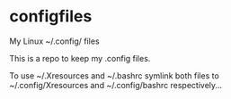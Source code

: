 # configfiles
My Linux ~/.config/ files

This is a repo to keep my .config files.

To use ~/.Xresources and ~/.bashrc symlink both files to ~/.config/Xresources and ~/.config/bashrc respectively...
